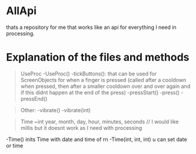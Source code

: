 # AllApi
thats a repository for me that works like an api for everything I need in processing.


# Explanation of the files and methods





> UseProc
  -UseProc()
  -tickButtons():
    that can be used for ScreenObjects for when a finger is pressed (called after a cooldown when pressed, then after a smaller cooldown over and over again and if this didnt happen at the end of the press)
  -pressStart()
  -press()
  -pressEnd()
  
  > 
  

> Other:
  -vibrate()
  -vibrate(int)
  
  

> Time
  ~int year, month, day, hour, minutes, seconds
  // I would like millis but it doesnt work as I need with processing
  
  -Time()
    inits Time with date and time of rn
  -Time(int, int, int)
    u can set date or time
